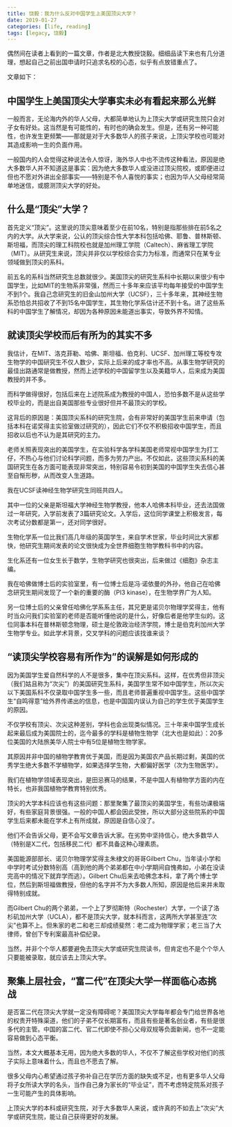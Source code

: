 ```yaml
---
title: 饶毅：我为什么反对中国学生上美国顶尖大学？
date: 2019-01-27
categories: [life, reading]
tags: [legacy, 饶毅]
---
```


偶然间在读者上看到的一篇文章，作者是北大教授饶毅。细细品读下来也有几分道理，想起自己之前出国申请时只追求名校的心态，似乎有点放错重点了。

文章如下：

## 中国学生上美国顶尖大学事实未必有看起来那么光鲜

一般而言，无论海内外的华人父母，大都简单地认为上顶尖大学或研究生院只会对子女有好处。这当然是有可能性的，有时也的确会发生。但是，还有另一种可能性，也许发生更频繁——那就是对于大多数华人的孩子来说，上顶尖学校也可能对其造成影响一生的负面作用。

一般国内的人会觉得这种说法令人惊讶，海外华人中也不流传这种看法，原因是绝大多数华人并不知道这是事实：因为绝大多数华人或没进过顶尖院校，或即便进过但也不愿对外讲出全部事实——特别是不令人喜悦的事实；也因为华人父母经常简单地迷信，或臆测顶尖大学的好处。

## 什么是“顶尖”大学？

首先定义“顶尖”。这里说的顶尖意味着至少在前10名，特别是指那些排在前5名之内的大学。从大学来说，公认的顶尖综合性大学本科包括哈佛、耶鲁、普林斯顿、斯坦福，而顶尖的理工科院校也就是加州理工学院（Caltech）、麻省理工学院（MIT）。从研究生来说，顶尖并非仅以学校综合实力为标准，而通常只在某专业领域做到顶尖的系科。

前五名的系科当然研究生总数就很少。美国顶尖的研究生系科中长期以来很少有中国学生，比如MIT的生物系非常强，然而三十多年来应该平均每年接受的中国学生不到1个。我自己念研究生的旧金山加州大学（UCSF），三十多年来，其神经生物系恐怕总共招收了不到15名中国学生，其生物化学系估计还不到十名。进了这些系科的中国学生了解情况，却因为各种原因未能道出事实，导致外界不知情。

## 就读顶尖学校而后有所为的其实不多

我估计，在MIT、洛克菲勒、哈佛、斯坦福、伯克利、UCSF、加州理工等校专攻生物学的中国研究生不仅人数少，实际上后来的成才率也不高。从事生物学研究的最佳出路通常是做教授，然而上述学校的中国留学生以及美籍华人，后来成为美国教授的并不多。

而科学做得很好，包括后来在上述院系成为教授的中国人，恐怕多数不是从这些学校毕业的，而是出自美国那些专业很好但并不最顶尖的学校。

这背后的原因是：美国顶尖系科的研究生院，会有非常好的美国学生前来申请（包括本科在诺奖得主实验室做过研究的），因此它们不仅不积极招收中国学生，而且招收以后也不认为是其研究的主力。

老师关照表现突出的美国学生，在实验科学各学科美国老师常视中国学生为打工仔，不热心与他们讨论科学问题，而多为劳力产出。不仅如此，这些顶尖系科的美国研究生在各方面可能表现非常突出，特别容易令初到美国的中国学生失去信心甚至自惭形秽，从而改变人生道路。

我在UCSF读神经生物学研究生同班共四人。

其中一位的父亲是斯坦福大学神经生物学教授，他本人哈佛本科毕业，还去法国做过一年研究，入学前发表了3篇研究论文。入学后，这位同学课堂上积极发言，每次考试分数都是第一，还对同学很好。

生物化学系一位比我们高几年级的英国学生，来自学术世家，毕业时间比大家都快，他研究生期间发表的论文很快成为全世界细胞生物学教科书中的内容。

生化系还有一位女生长于数学，生物学研究也很突出，后来做过《细胞》杂志主编。

我在哈佛做博士后的实验室里，有一位博士后是冯·诺依曼的外孙，他自己在哈佛念研究生期间发现了一个新的重要的酶（PI3 kinase），在生物学界广为人知。

另一位博士后的父亲曾任哈佛化学系系主任，其兄更是诺贝尔物理学奖得主，他有时当众问我们实验室的老师是否能听懂他说的是什么，好像后者是他学生似的。这位同事本科在普林斯顿念物理，硕士是伦敦政治经济学院，博士是伯克利加州大学生物学专业。如此学术背景，交叉学科的问题应该找谁来谈？

## “读顶尖学校容易有所作为”的误解是如何形成的

因为美国学生爱自然科学的人不是很多，集中在顶尖系科。这样，在优秀但非顶尖（我们姑且称为“次尖”）的美国研究生系科，美国学生常不如中国学生，所以次尖以下美国系科不仅录取中国学生多一些，而且老师普遍重视中国学生。这些中国学生“自鸣得意”给外界传递出的信息，也是中国国内误认为自己的学生优于美国学生的原因。

不仅学校有顶尖、次尖这种差别，学科也会出现类似情况。三十年来中国学生成长起来最后成为美国院士的，迄今最多的学科是植物生物学（北大也是如此）：20多位美国的大陆旅美华人院士中有5位是植物生物学家。

其原因并非中国的植物学教育优于美国，而是因为美国农产品长期过剩，美国的优秀学生绝大多数不学植物学，如果选择学生物，大都偏好医学（次为生物医学）。


我们在植物学领域表现突出，是田忌赛马的结果，不是中国人有植物学方面的内在特长，也非我国植物学教育特别优秀。

顶尖的大学本科应该也有这些问题：那里聚集了最顶尖的美国学生，有些功课极端好，有些家庭背景很强。一般的中国人都会因此受挫，所以大部分这些院系的中国学生后来都未能在学术上有所成就，原因是自信心没了。

他们不会告诉父母，更不会写文章告诉大家。在劣势中坚持信心，绝大多数华人（特别是X二代，包括移民二代）都不具备这种心理素质。

美国能源部部长、诺贝尔物理学奖得主朱棣文的哥哥Gilbert Chu，当年读小学和中学时考试分数特别高（高到他的两个弟弟都在中小学期间自愧弗如，小弟在没读完高中的情况下就弃学而逃）。Gilbert Chu后来去哈佛念本科，拿了两个博士学位，然后到斯坦福做教授，但他的名字并不为大多数人所知，原因是他后来并未取得特别成就。

而Gilbert Chu的两个弟弟，一个上了罗彻斯特（Rochester）大学，一个读了洛杉矶加州大学（UCLA），都不是顶尖大学，就本科而言，这两所大学甚至连“次尖”也算不上。但朱家的老二和老三却成绩斐然：老二成为物理学家；老三当了大律师，曾创下专利案最高补偿纪录。

当然，并非个个华人都要避免去顶尖大学或研究生院读书，但肯定也不是个个华人只要能被录取，就应该去上顶尖大学。

## 聚集上层社会，“富二代”在顶尖大学一样面临心态挑战

是否富二代在顶尖大学就一定没有障碍呢？美国顶尖大学每年都会专门给世界各地的权贵开特殊渠道，他们的子弟不仅长期富有，而且有些是著名创业者，有些是很多代的主管。中国的富二代、官二代即使不担心父母双规等负面新闻，也不一定能容易做到心态平衡。

当然，本文大概基本无用，因为绝大多数的华人，不仅不了解这些学校对他们的孩子实际上意味着什么，而且也不愿去了解。

很多父母内心希望通过孩子弥补自己在学历方面的缺失或不足，也有更多华人父母将子女所读大学的名头，当作自己身为家长的“毕业证”，而不考虑特定院系对孩子一生可能产生的具体影响。

上顶尖大学的本科或研究生院，对于大多数华人来说，或许真的不如去上“次尖”大学或研究生院，能让自己获得更好的发展。